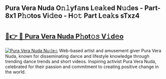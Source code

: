 ## Pura Vera Nuda O𝚗𝚕yf𝚊ns L𝚎a𝚔ed N𝚞𝚍es - Part-8x1 P𝚑𝚘tos Vi𝚍𝚎o - H𝚘𝚝 Part L𝚎a𝚔s sTxz4

# <h2><a href="http://kfaqus.oniu.top/?m=Pura+Vera+Nuda">🔗👉 🔴 Pura Vera Nuda P𝚑ot𝚘𝚜 V𝚒d𝚎o</a></h2>

[![Pura Vera Nuda Nu𝚍e𝚜](https://i.imgur.com/0qMVB7G.gif)](http://kfaqus.oniu.top/?m=Pura+Vera+Nuda)
Web-based artist and amusement giver Pura Vera Nuda, known for disseminating dance and lifestyle knowledge through trending dance trends and short videos. Inspiring activist Pura Vera Nuda, celebrated for their passion and commitment to creating positive change in the world.  
